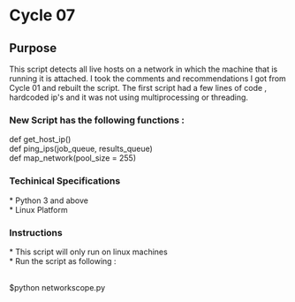 
<h1>Cycle 07 </h1>
<h2>Purpose</h2>
This script detects all live hosts on a network in which the machine that is running it is attached. I took the comments and recommendations I got from Cycle 01 and rebuilt the script. The first script had a few lines of code , hardcoded ip's and it was not using multiprocessing or threading.

<h3>New Script has the following functions  :</h3>
def get_host_ip()<br>
def ping_ips(job_queue, results_queue)<br>
def map_network(pool_size = 255)<br>

<h3>Techinical Specifications</h3>
* Python 3 and above <br>
* Linux Platform <br>

<h3>Instructions</h3>
* This script will only run on linux machines <br>
* Run the script as following :<br><br>

$python networkscope.py 

